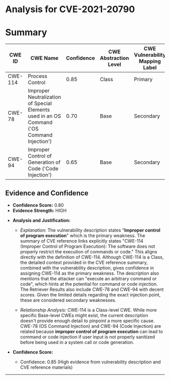 # Analysis for CVE-2021-20790

# Summary
| CWE ID | CWE Name | Confidence | CWE Abstraction Level | CWE Vulnerability Mapping Label | CWE-Vulnerability Mapping Notes |
|---|---|---|---|---|---|
| CWE-114 | Process Control | 0.85 | Class | Primary | Allowed-with-Review |
| CWE-78 | Improper Neutralization of Special Elements used in an OS Command ('OS Command Injection') | 0.70 | Base | Secondary | Allowed |
| CWE-94 | Improper Control of Generation of Code ('Code Injection') | 0.65 | Base | Secondary | Allowed-with-Review |

## Evidence and Confidence

*   **Confidence Score:** 0.80
*   **Evidence Strength:** HIGH

- **Analysis and Justification:**  
  - *Explanation:* The vulnerability description states "**Improper control of program execution**" which is the primary weakness. The summary of CVE reference links explicitly states "CWE-114 (Improper Control of Program Execution): The software does not properly restrict the execution of commands or code." This aligns directly with the definition of CWE-114. Although CWE-114 is a Class, the detailed context provided in the CVE reference summary, combined with the vulnerability description, gives confidence in assigning CWE-114 as the primary weakness. The description also mentions that the attacker can "execute an arbitrary command or code", which hints at the potential for command or code injection. The Retriever Results also include CWE-78 and CWE-94 with decent scores. Given the limited details regarding the exact injection point, these are considered secondary weaknesses.

  - *Relationship Analysis:* CWE-114 is a Class-level CWE. While more specific Base-level CWEs might exist, the current description doesn't provide enough detail to pinpoint a more specific cause. CWE-78 (OS Command Injection) and CWE-94 (Code Injection) are related because **improper control of program execution** can lead to command or code injection if user input is not properly sanitized before being used in a system call or code generation.

- **Confidence Score:**  
  - Confidence: 0.85 (High evidence from vulnerability description and CVE reference materials)

---
